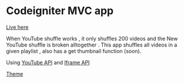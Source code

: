 # Codeigniter MVC app

[Live here](http://www.grigore-alexandru.ga/shuffle/)

When YouTube shuffle works , it only shuffles 200 videos and the New YouTube shuffle is broken alltogether . 
This app shuffles all videos in a given playlist , also has a get thumbnail function (soon).

Using [YouTube API](https://developers.google.com/youtube/v3/) and [Iframe API](https://developers.google.com/youtube/iframe_api_reference)

[Theme](https://getmdl.io/templates/) 
